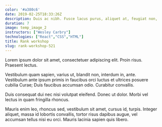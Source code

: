 ```yaml
---
color: '#a380c6'
date: 2019-02-25T18:33:26Z
description: Duis ac nibh. Fusce lacus purus, aliquet at, feugiat non, pretium quis, lectus.
duration: 7
image: temp_image_2
instructors: ["Wesley Carbry"]
technologies: ["React","CSS","HTML"]
title: Rank workshop
slug: rank-workshop-521
---
```

Lorem ipsum dolor sit amet, consectetuer adipiscing elit. Proin risus. Praesent lectus.

Vestibulum quam sapien, varius ut, blandit non, interdum in, ante. Vestibulum ante ipsum primis in faucibus orci luctus et ultrices posuere cubilia Curae; Duis faucibus accumsan odio. Curabitur convallis.

Duis consequat dui nec nisi volutpat eleifend. Donec ut dolor. Morbi vel lectus in quam fringilla rhoncus.

Mauris enim leo, rhoncus sed, vestibulum sit amet, cursus id, turpis. Integer aliquet, massa id lobortis convallis, tortor risus dapibus augue, vel accumsan tellus nisi eu orci. Mauris lacinia sapien quis libero.
